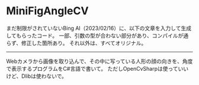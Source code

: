 # MiniFigAngleCV

まだ制限がされていないBing AI（2023/02/16）に、以下の文章を入力して生成してもらったコード。
一部、引数の型が合わない部分があり、コンパイルが通らず、修正した箇所あり。
それ以外は、すべてオリジナル。

---
 Webカメラから画像を取り込んで、その中に写っている人形の顔の向きを、角度で表示するプログラムをC#言語で書いて。
 ただしOpenCvSharpは使っていいけど、Dlibは使わないで。
